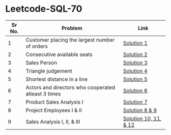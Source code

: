 # Leetcode-SQL-70

| Sr No. | Problem | Link |
|--------|---------|------|
| 1 | Customer placing the largest number of orders | [Solution 1](https://github.com/Advaitiyer/Leetcode-SQL-70/blob/main/solution01.sql) |
| 2 | Consecutive available seats | [Solution 2](https://github.com/Advaitiyer/Leetcode-SQL-70/blob/main/solution02.sql) |
| 3 | Sales Person | [Solution 3](https://github.com/Advaitiyer/Leetcode-SQL-70/blob/main/solution03.sql) |
| 4 | Triangle judgement | [Solution 4](https://github.com/Advaitiyer/Leetcode-SQL-70/blob/main/solution04.sql) |
| 5 | Shortest distance in a line | [Solution 5](https://github.com/Advaitiyer/Leetcode-SQL-70/blob/main/solution05.sql) |
| 6 | Actors and directors who cooperated atleast 3 times | [Solution 6](https://github.com/Advaitiyer/Leetcode-SQL-70/blob/main/solution06.sql) |
| 7 | Product Sales Analysis I | [Solution 7](https://github.com/Advaitiyer/Leetcode-SQL-70/blob/main/solution07.sql) |
| 8 | Project Employees I & II | [Solution 8 & 9](https://github.com/Advaitiyer/Leetcode-SQL-70/blob/main/solution08_09.sql) |
| 9 | Sales Analysis I, II, & III | [Solution 10, 11, & 12](https://github.com/Advaitiyer/Leetcode-SQL-70/blob/main/solution10_11_12.sql) |
